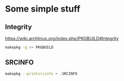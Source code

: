# Some simple stuff

## Integrity
https://wiki.archlinux.org/index.php/PKGBUILD#Integrity

```sh
makepkg -g >> PKGBUILD
```


## SRCINFO
```sh
makepkg --printsrcinfo > .SRCINFO
```


